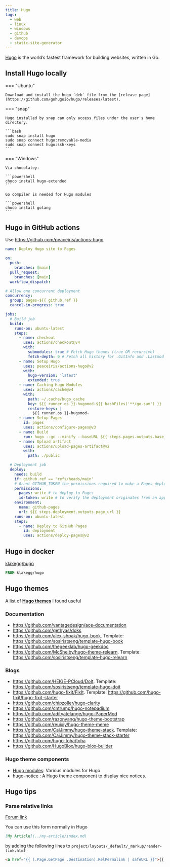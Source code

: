```yaml
---
title: Hugo
tags:
  - web
  - linux
  - windows
  - github
  - devops
  - static-site-generator
---
```


[Hugo](https://gohugo.io/) is the world’s fastest framework for building websites, written in Go.

## Install Hugo locally

=== "Ubuntu"

    Download and install the hugo `deb` file from the [release page](https://github.com/gohugoio/hugo/releases/latest).

=== "snap"

    Hugo installed by snap can only access files under the user's home directory.

    ```bash
    sudo snap install hugo
    sudo snap connect hugo:removable-media
    sudo snap connect hugo:ssh-keys
    ```

=== "Windows"

    Via chocolatey:

    ```powershell
    choco install hugo-extended
    ```

    Go compiler is needed for Hugo modules

    ```powershell
    choco install golang
    ```

## Hugo in GitHub actions

Use https://github.com/peaceiris/actions-hugo

```yaml
name: Deploy Hugo site to Pages

on:
  push:
    branches: [main]
  pull_request:
    branches: [main]
  workflow_dispatch:

# Allow one concurrent deployment
concurrency:
  group: pages-${{ github.ref }}
  cancel-in-progress: true

jobs:
  # Build job
  build:
    runs-on: ubuntu-latest
    steps:
      - name: checkout
        uses: actions/checkout@v4
        with:
          submodules: true # Fetch Hugo themes (true OR recursive)
          fetch-depth: 0 # Fetch all history for .GitInfo and .Lastmod
      - name: Setup Hugo
        uses: peaceiris/actions-hugo@v2
        with:
          hugo-version: 'latest'
          extended: true
      - name: Caching Hugo Modules
        uses: actions/cache@v4
        with:
          path: ~/.cache/hugo_cache
          key: ${{ runner.os }}-hugomod-${{ hashFiles('**/go.sum') }}
          restore-keys: |
            ${{ runner.os }}-hugomod-
      - name: Setup Pages
        id: pages
        uses: actions/configure-pages@v3
      - name: Build
        run: hugo --gc --minify --baseURL ${{ steps.pages.outputs.base_url }}
      - name: Upload artifact
        uses: actions/upload-pages-artifact@v2
        with:
          path: ./public

  # Deployment job
  deploy:
    needs: build
    if: github.ref == 'refs/heads/main'
    # Grant GITHUB_TOKEN the permissions required to make a Pages deployment
    permissions:
      pages: write # to deploy to Pages
      id-token: write # to verify the deployment originates from an appropriate source
    environment:
      name: github-pages
      url: ${{ steps.deployment.outputs.page_url }}
    runs-on: ubuntu-latest
    steps:
      - name: Deploy to GitHub Pages
        id: deployment
        uses: actions/deploy-pages@v2
```

## Hugo in docker

[klakegg/hugo](https://hub.docker.com/r/klakegg/hugo/)

```dockerfile
FROM klakegg/hugo
```

## Hugo themes

A list of **[Hugo themes](https://themes.gohugo.io/)** I found useful

### Documentation

- https://github.com/vantagedesign/ace-documentation
- https://github.com/gethyas/doks
- https://github.com/alex-shpak/hugo-book. Template: https://github.com/sosiristseng/template-hugo-book
- https://github.com/thegeeklab/hugo-geekdoc
- https://github.com/McShelby/hugo-theme-relearn. Template: https://github.com/sosiristseng/template-hugo-relearn

### Blogs

- https://github.com/HEIGE-PCloud/DoIt. Template: https://github.com/sosiristseng/template-hugo-doit
- https://github.com/hugo-fixit/FixIt. Template: https://github.com/hugo-fixit/hugo-fixit-starter
- https://github.com/chipzoller/hugo-clarity
- https://github.com/cntrump/hugo-notepadium
- https://github.com/adityatelange/hugo-PaperMod
- https://github.com/razonyang/hugo-theme-bootstrap
- https://github.com/reuixiy/hugo-theme-meme
- https://github.com/CaiJimmy/hugo-theme-stack. Template: https://github.com/CaiJimmy/hugo-theme-stack-starter
- https://github.com/hugo-toha/toha
- https://github.com/HugoBlox/hugo-blox-builder

### Hugo theme components

- [Hugo modules](https://hugomods.com/): Various modules for Hugo
- [hugo-notice](https://github.com/martignoni/hugo-notice) : A Hugo theme component to display nice notices.

## Hugo tips

### Parse relative links

[Forum link](https://discourse.gohugo.io/t/relative-markdown-links-markdown-render-hooks/22674)

You can use this form normally in Hugo

```markdown
[My Article](../my-article/index.md)
```

by adding the following lines to `project/layouts/_default/_markup/render-link.html`

```html
<a href="{{ (.Page.GetPage .Destination).RelPermalink | safeURL }}">{{ .Text | safeHTML }}</a>
```
